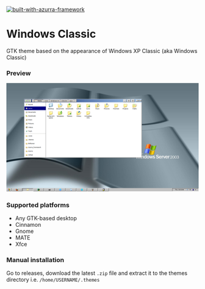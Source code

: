 [![built-with-azurra-framework](https://github.com/B00merang-Project/Azurra_framework/raw/assets/azurra_framework_smaller.png)](https://github.com/B00merang-Project/Azurra_framework)

# Windows Classic
GTK theme based on the appearance of Windows XP Classic (aka Windows Classic)

### Preview
![windows-classic](https://github.com/B00merang-Project/gallery/raw/master/Windows%20Server%202003%20(1).png)

### Supported platforms
- Any GTK-based desktop
- Cinnamon
- Gnome
- MATE
- Xfce

### Manual installation
Go to releases, download the latest `.zip` file and extract it to the themes directory i.e. `/home/USERNAME/.themes`

